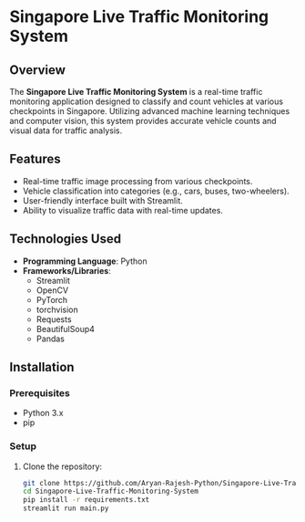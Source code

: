 # Singapore Live Traffic Monitoring System

## Overview
The **Singapore Live Traffic Monitoring System** is a real-time traffic monitoring application designed to classify and count vehicles at various checkpoints in Singapore. Utilizing advanced machine learning techniques and computer vision, this system provides accurate vehicle counts and visual data for traffic analysis.

## Features
- Real-time traffic image processing from various checkpoints.
- Vehicle classification into categories (e.g., cars, buses, two-wheelers).
- User-friendly interface built with Streamlit.
- Ability to visualize traffic data with real-time updates.

## Technologies Used
- **Programming Language**: Python
- **Frameworks/Libraries**:
  - Streamlit
  - OpenCV
  - PyTorch
  - torchvision
  - Requests
  - BeautifulSoup4
  - Pandas

## Installation

### Prerequisites
- Python 3.x
- pip

### Setup
1. Clone the repository:
   ```bash
   git clone https://github.com/Aryan-Rajesh-Python/Singapore-Live-Traffic-Monitoring-System.git
   cd Singapore-Live-Traffic-Monitoring-System
   pip install -r requirements.txt
   streamlit run main.py
